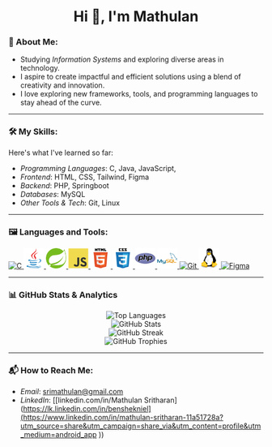 <div align="center">

<h1 align="center" class="heading-element" dir="auto">Hi 👋, I'm Mathulan</h1></div>

### 🔭 About Me:
- Studying *Information Systems* and exploring diverse areas in technology.
- I aspire to create impactful and efficient solutions using a blend of creativity and innovation.
- I love exploring new frameworks, tools, and programming languages to stay ahead of the curve.

<hr>

### 🛠 My Skills:
Here's what I've learned so far:

- *Programming Languages*: C, Java, JavaScript,  
- *Frontend*: HTML, CSS, Tailwind, Figma  
- *Backend*: PHP, Springboot  
- *Databases*: MySQL  
- *Other Tools & Tech*: Git, Linux  

<hr>

### 🖼 Languages and Tools:

<p align="left">
  <a href="https://en.wikipedia.org/wiki/C_(programming_language)" target="_blank">
    <img src="https://img.icons8.com/color/48/000000/c-programming.png" alt="C" />
  </a>

  <a href="https://docs.oracle.com/en/java/" target="_blank">
  <img src="https://raw.githubusercontent.com/devicons/devicon/master/icons/java/java-original.svg" 
       alt="Java" 
       width="40" 
       height="40" />
</a>
<a href="https://spring.io/projects/spring-boot" target="_blank">
  <img src="https://raw.githubusercontent.com/devicons/devicon/master/icons/spring/spring-original.svg" 
       alt="Spring Boot" 
       width="40" 
       height="40" />
</a>
  
  <a href="https://developer.mozilla.org/en-US/docs/Web/JavaScript" target="_blank">
    <img src="https://raw.githubusercontent.com/devicons/devicon/master/icons/javascript/javascript-original.svg" alt="JavaScript" width="40" height="40" />
  </a>

  <a href="https://developer.mozilla.org/en-US/docs/Web/HTML" target="_blank">
    <img src="https://raw.githubusercontent.com/devicons/devicon/master/icons/html5/html5-original-wordmark.svg" alt="HTML" width="40" height="40" />
  </a>
  <a href="https://developer.mozilla.org/en-US/docs/Web/CSS" target="_blank">
    <img src="https://raw.githubusercontent.com/devicons/devicon/master/icons/css3/css3-original-wordmark.svg" alt="CSS" width="40" height="40" />
  </a>
  <a href="https://www.php.net/" target="_blank">
    <img src="https://raw.githubusercontent.com/devicons/devicon/master/icons/php/php-original.svg" alt="PHP" width="40" height="40" />
  </a>
  <a href="https://www.mysql.com/" target="_blank">
    <img src="https://raw.githubusercontent.com/devicons/devicon/master/icons/mysql/mysql-original-wordmark.svg" alt="MySQL" width="40" height="40" />
  </a>
  <a href="https://git-scm.com/" target="_blank">
    <img src="https://www.vectorlogo.zone/logos/git-scm/git-scm-icon.svg" alt="Git" width="40" height="40" />
  </a>
  <a href="https://www.linux.org/" target="_blank">
    <img src="https://raw.githubusercontent.com/devicons/devicon/master/icons/linux/linux-original.svg" alt="Linux" width="40" height="40" />
  </a>
  <a href="https://www.figma.com/" target="_blank">
    <img src="https://www.vectorlogo.zone/logos/figma/figma-icon.svg" alt="Figma" width="40" height="40" />
  </a>
</p>
<hr>

### 📊 GitHub Stats & Analytics

  <p align="center">
<img src="https://github-readme-stats.vercel.app/api/top-langs/?username=Mathulan29&layout=compact&theme=default" alt="Top Languages" />
  <br />
  <img src="https://github-readme-stats.vercel.app/api?username=Mathulan29&show_icons=true&theme=default" alt="GitHub Stats" />
  <br />
  <img src="https://github-readme-streak-stats.herokuapp.com/?user=Mathulan29&theme=default" alt="GitHub Streak" />
  <br />
  <img src="https://github-profile-trophy.vercel.app/?username=Mathulan29&theme=(https://github.com/ryo-ma/github-profile-trophy)" alt="GitHub Trophies">
  <br />
</p>

<hr>

### 📬 How to Reach Me:
- *Email*: [srimathulan@gmail.com](mailto:srimathulan@gmail.com)
- *LinkedIn*: [[linkedin.com/in/Mathulan Sritharan](https://lk.linkedin.com/in/benshekniel](https://www.linkedin.com/in/mathulan-sritharan-11a51728a?utm_source=share&utm_campaign=share_via&utm_content=profile&utm_medium=android_app ))
